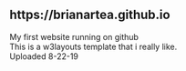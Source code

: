 <h2>https://brianartea.github.io</h2>
My first website running on github<br>
This is a w3layouts template that i really like.<br>
Uploaded 8-22-19
